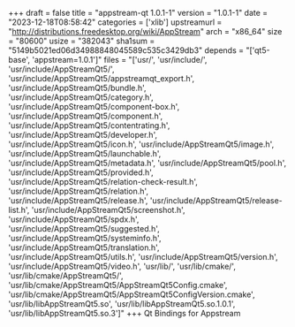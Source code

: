 +++
draft = false
title = "appstream-qt 1.0.1-1"
version = "1.0.1-1"
date = "2023-12-18T08:58:42"
categories = ['xlib']
upstreamurl = "http://distributions.freedesktop.org/wiki/AppStream"
arch = "x86_64"
size = "80600"
usize = "382043"
sha1sum = "5149b5021ed06d34988848045589c535c3429db3"
depends = "['qt5-base', 'appstream=1.0.1']"
files = "['usr/', 'usr/include/', 'usr/include/AppStreamQt5/', 'usr/include/AppStreamQt5/appstreamqt_export.h', 'usr/include/AppStreamQt5/bundle.h', 'usr/include/AppStreamQt5/category.h', 'usr/include/AppStreamQt5/component-box.h', 'usr/include/AppStreamQt5/component.h', 'usr/include/AppStreamQt5/contentrating.h', 'usr/include/AppStreamQt5/developer.h', 'usr/include/AppStreamQt5/icon.h', 'usr/include/AppStreamQt5/image.h', 'usr/include/AppStreamQt5/launchable.h', 'usr/include/AppStreamQt5/metadata.h', 'usr/include/AppStreamQt5/pool.h', 'usr/include/AppStreamQt5/provided.h', 'usr/include/AppStreamQt5/relation-check-result.h', 'usr/include/AppStreamQt5/relation.h', 'usr/include/AppStreamQt5/release.h', 'usr/include/AppStreamQt5/release-list.h', 'usr/include/AppStreamQt5/screenshot.h', 'usr/include/AppStreamQt5/spdx.h', 'usr/include/AppStreamQt5/suggested.h', 'usr/include/AppStreamQt5/systeminfo.h', 'usr/include/AppStreamQt5/translation.h', 'usr/include/AppStreamQt5/utils.h', 'usr/include/AppStreamQt5/version.h', 'usr/include/AppStreamQt5/video.h', 'usr/lib/', 'usr/lib/cmake/', 'usr/lib/cmake/AppStreamQt5/', 'usr/lib/cmake/AppStreamQt5/AppStreamQt5Config.cmake', 'usr/lib/cmake/AppStreamQt5/AppStreamQt5ConfigVersion.cmake', 'usr/lib/libAppStreamQt5.so', 'usr/lib/libAppStreamQt5.so.1.0.1', 'usr/lib/libAppStreamQt5.so.3']"
+++
Qt Bindings for Appstream